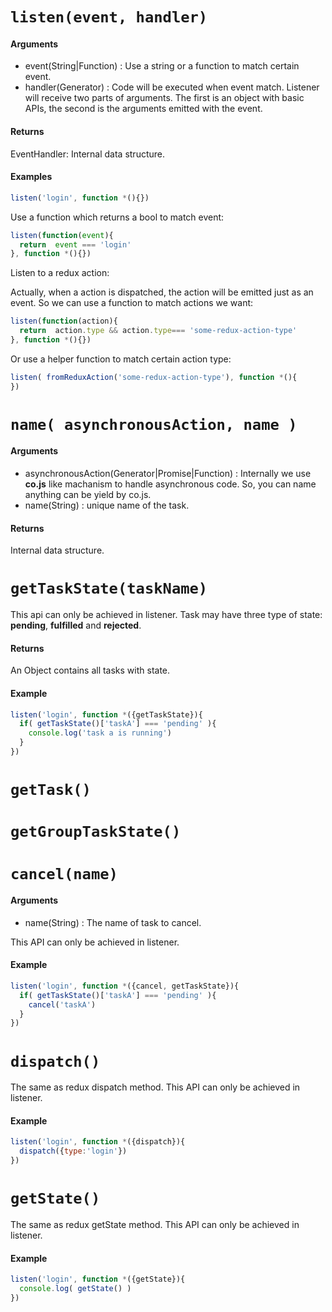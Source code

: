 
# `listen(event, handler)`  


#### Arguments

 - event(String|Function) : Use a string or a function to match certain event.
 - handler(Generator) : Code will be executed when event match. Listener will receive two parts of arguments. The first is an object with basic APIs, the second is the arguments emitted with the event.

#### Returns

EventHandler: Internal data structure.

#### Examples

```javascript
listen('login', function *(){})
```

Use a function which returns a bool to match event:

```javascript
listen(function(event){
  return  event === 'login'
}, function *(){})
```

Listen to a redux action:

Actually, when a action is dispatched, the action will be emitted just as an event. So we can use a function to match actions we want:

 ```javascript
 listen(function(action){
   return  action.type && action.type=== 'some-redux-action-type'
 }, function *(){})
 ```

 Or use a helper function to match certain action type:

 ```javascript
 listen( fromReduxAction('some-redux-action-type'), function *(){
 })
 ```

# `name( asynchronousAction, name )`

#### Arguments

  - asynchronousAction(Generator|Promise|Function) : Internally we use **co.js** like machanism to handle asynchronous code. So, you can name anything can be yield by co.js.
  - name(String) : unique name of the task.

#### Returns

 Internal data structure.

# `getTaskState(taskName)`

This api can only be achieved in listener. Task may have three type of state: **pending**, **fulfilled** and **rejected**.

#### Returns

An Object contains all tasks with state.

#### Example

```javascript
listen('login', function *({getTaskState}){
  if( getTaskState()['taskA'] === 'pending' ){
    console.log('task a is running')
  }
})
```

# `getTask()`

# `getGroupTaskState()`

# `cancel(name)`

#### Arguments

 - name(String) : The name of task to cancel.

This API can only be achieved in listener.

#### Example

```javascript
listen('login', function *({cancel, getTaskState}){
  if( getTaskState()['taskA'] === 'pending' ){
    cancel('taskA')
  }
})
```

# `dispatch()`

The same as redux dispatch method. This API can only be achieved in listener.

#### Example

```javascript
listen('login', function *({dispatch}){
  dispatch({type:'login'})
})
```

# `getState()`

The same as redux getState method. This API can only be achieved in listener.

#### Example

```javascript
listen('login', function *({getState}){
  console.log( getState() )
})
```